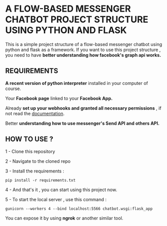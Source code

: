 # A FLOW-BASED MESSENGER CHATBOT PROJECT STRUCTURE USING PYTHON AND FLASK 

This is a simple project structure of a flow-based messenger chatbot using python and flask as a framework.
If you want to use this project structure , you need to have **better understanding how facebook's graph api works.**

## REQUIREMENTS
**A recent version of python interpreter** installed in your computer of course.

Your **Facebook page** linked to your **Facebook App.**

Already **set up your webhooks and granted all necessary permissions** , if not read the [documentation](https://developers.facebook.com/docs/).

Better **understanding how to use messenger's Send API and others API.**


## HOW TO USE ?
1 - Clone this repository

2 - Navigate to the cloned repo

3 - Install the requirements :

```
pip install -r requirements.txt
```

4 - And that's it , you can start using this project now.

5 - To start the local server , use this command :

```
gunicorn --workers 4 --bind localhost:5566 chatbot.wsgi:flask_app
```

You can expose it by using **ngrok** or another similar tool.